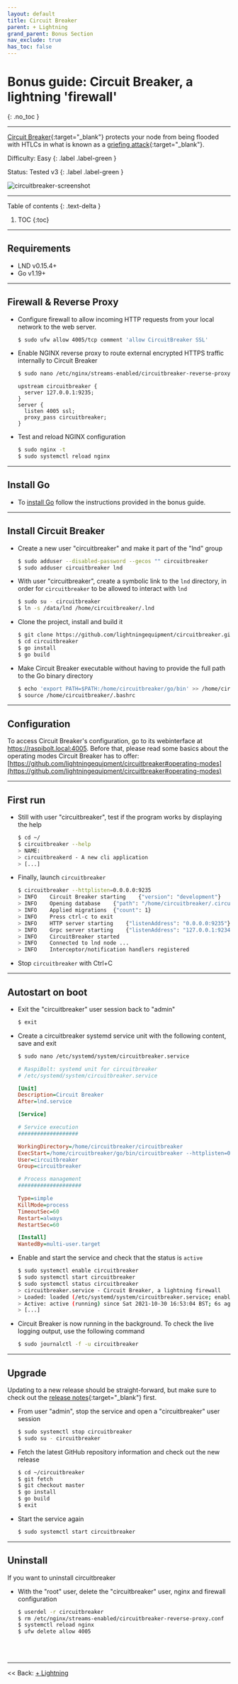 ```yaml
---
layout: default
title: Circuit Breaker
parent: + Lightning
grand_parent: Bonus Section
nav_exclude: true
has_toc: false
---
```


# Bonus guide: Circuit Breaker, a lightning 'firewall'
{: .no_toc }

---

[Circuit Breaker](https://github.com/lightningequipment/circuitbreaker){:target="_blank"} protects your node from being flooded with HTLCs in what is known as a [griefing attack](https://bitcoinmagazine.com/technical/good-griefing-a-lingering-vulnerability-on-lightning-network-that-still-needs-fixing){:target="_blank"}.

Difficulty: Easy
{: .label .label-green }

Status: Tested v3
{: .label .label-green }

![circuitbreaker-screenshot](../../../images/circuitbreaker.png)

---

Table of contents
{: .text-delta }

1. TOC
{:toc}

---

## Requirements

* LND v0.15.4+
* Go v1.19+

---

## Firewall & Reverse Proxy

* Configure firewall to allow incoming HTTP requests from your local network to the web server.

  ```sh
  $ sudo ufw allow 4005/tcp comment 'allow CircuitBreaker SSL'
  ```

* Enable NGINX reverse proxy to route external encrypted HTTPS traffic internally to Circuit Breaker

  ```sh
  $ sudo nano /etc/nginx/streams-enabled/circuitbreaker-reverse-proxy.conf
  ```

  ```nginx
  upstream circuitbreaker {
    server 127.0.0.1:9235;
  }
  server {
    listen 4005 ssl;
    proxy_pass circuitbreaker;
  }
  ```

* Test and reload NGINX configuration
  
  ```sh
  $ sudo nginx -t
  $ sudo systemctl reload nginx
  ```
  
---

## Install Go

* To [install Go](../raspberry-pi/go.md#install-go) follow the instructions provided in the bonus guide.

---
  
## Install Circuit Breaker

* Create a new user "circuitbreaker" and make it part of the "lnd" group

  ```sh
  $ sudo adduser --disabled-password --gecos "" circuitbreaker
  $ sudo adduser circuitbreaker lnd
  ```
 
* With user "circuitbreaker", create a symbolic link to the `lnd` directory, in order for `circuitbreaker` to be allowed to interact with `lnd`

  ```sh
  $ sudo su - circuitbreaker
  $ ln -s /data/lnd /home/circuitbreaker/.lnd
  ```

* Clone the project, install and build it 
 
  ```sh
  $ git clone https://github.com/lightningequipment/circuitbreaker.git
  $ cd circuitbreaker
  $ go install
  $ go build
  ``` 
 
* Make Circuit Breaker executable without having to provide the full path to the Go binary directory

  ```sh 
  $ echo 'export PATH=$PATH:/home/circuitbreaker/go/bin' >> /home/circuitbreaker/.bashrc
  $ source /home/circuitbreaker/.bashrc
  ```

---

## Configuration

To access Circuit Breaker's configuration, go to its webinterface at https://raspibolt.local:4005. Before that, please read some basics about the operating modes Circuit Breaker has to offer: [https://github.com/lightningequipment/circuitbreaker#operating-modes](https://github.com/lightningequipment/circuitbreaker#operating-modes)

---

## First run

* Still with user "circuitbreaker", test if the program works by displaying the help

  ```sh
  $ cd ~/
  $ circuitbreaker --help
  > NAME:
  > circuitbreakerd - A new cli application
  > [...]
  ```

* Finally, launch `circuitbreaker`
  
  ```sh 
  $ circuitbreaker --httplisten=0.0.0.0:9235
  > INFO	Circuit Breaker starting	{"version": "development"}
  > INFO	Opening database	{"path": "/home/circuitbreaker/.circuitbreaker/circuitbreaker.db"}
  > INFO	Applied migrations	{"count": 1}
  > INFO	Press ctrl-c to exit
  > INFO	HTTP server starting	{"listenAddress": "0.0.0.0:9235"}
  > INFO	Grpc server starting	{"listenAddress": "127.0.0.1:9234"}
  > INFO	CircuitBreaker started
  > INFO	Connected to lnd node ...
  > INFO	Interceptor/notification handlers registered
  ```
 
 *  Stop `circuitbreaker` with Ctrl+C

---
 
## Autostart on boot

* Exit the "circuitbreaker" user session back to "admin"

  ```sh
  $ exit
  ```

* Create a circuitbreaker systemd service unit with the following content, save and exit 
 
  ```sh
  $ sudo nano /etc/systemd/system/circuitbreaker.service
  ```
  
  ```ini
  # RaspiBolt: systemd unit for circuitbreaker
  # /etc/systemd/system/circuitbreaker.service

  [Unit]
  Description=Circuit Breaker
  After=lnd.service

  [Service]
  
  # Service execution
  ###################

  WorkingDirectory=/home/circuitbreaker/circuitbreaker
  ExecStart=/home/circuitbreaker/go/bin/circuitbreaker --httplisten=0.0.0.0:9235
  User=circuitbreaker
  Group=circuitbreaker
  
  # Process management
  ####################
  
  Type=simple
  KillMode=process
  TimeoutSec=60
  Restart=always
  RestartSec=60
  
  [Install]
  WantedBy=multi-user.target
  ```
  
* Enable and start the service and check that the status is `active`

  ```sh
  $ sudo systemctl enable circuitbreaker
  $ sudo systemctl start circuitbreaker
  $ sudo systemctl status circuitbreaker
  > circuitbreaker.service - Circuit Breaker, a lightning firewall
  > Loaded: loaded (/etc/systemd/system/circuitbreaker.service; enabled; vendor preset: enabled)
  > Active: active (running) since Sat 2021-10-30 16:53:04 BST; 6s ago
  > [...]
  ```

* Circuit Breaker is now running in the background. To check the live logging output, use the following command

  ```sh
  $ sudo journalctl -f -u circuitbreaker
  ```

---

## Upgrade

Updating to a new release should be straight-forward, but make sure to check out the [release notes](https://github.com/lightningequipment/circuitbreaker/tags){:target="_blank"} first.

* From user "admin", stop the service and open a "circuitbreaker" user session

  ```sh
  $ sudo systemctl stop circuitbreaker
  $ sudo su - circuitbreaker
  ```
  
* Fetch the latest GitHub repository information and check out the new release
 
  ```sh
  $ cd ~/circuitbreaker
  $ git fetch
  $ git checkout master
  $ go install
  $ go build
  $ exit
  ```
  
* Start the service again

  ```sh
  $ sudo systemctl start circuitbreaker
  ```

---

## Uninstall

If you want to uninstall circuitbreaker

* With the "root" user, delete the "circuitbreaker" user, nginx and firewall configuration

  ```sh
  $ userdel -r circuitbreaker
  $ rm /etc/nginx/streams-enabled/circuitbreaker-reverse-proxy.conf
  $ systemctl reload nginx
  $ ufw delete allow 4005
  ```

<br /><br />

---

<< Back: [+ Lightning](index.md)
